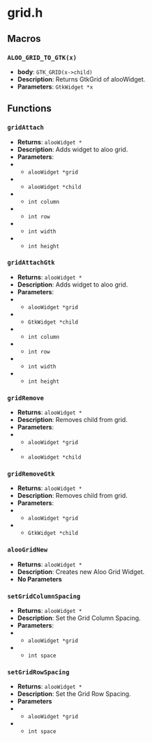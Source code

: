 # grid.h

## Macros

### `ALOO_GRID_TO_GTK(x)`

- **body**: `GTK_GRID(x->child)`
- **Description**: Returns GtkGrid of alooWidget.
- **Parameters**: `GtkWidget *x`

## Functions

### `gridAttach`

- **Returns**: `alooWidget *`
- **Description**: Adds widget to aloo grid.
- **Parameters**:
- - `alooWidget *grid`
- - `alooWidget *child`
- - `int column`
- - `int row`
- - `int width`
- - `int height`

### `gridAttachGtk`

- **Returns**: `alooWidget *`
- **Description**: Adds widget to aloo grid.
- **Parameters**:
- - `alooWidget *grid`
- - `GtkWidget *child`
- - `int column`
- - `int row`
- - `int width`
- - `int height`

### `gridRemove`

- **Returns**: `alooWidget *`
- **Description**: Removes child from grid.
- **Parameters**:
- - `alooWidget *grid`
- - `alooWidget *child`

### `gridRemoveGtk`

- **Returns**: `alooWidget *`
- **Description**: Removes child from grid.
- **Parameters**:
- - `alooWidget *grid`
- - `GtkWidget *child`

### `alooGridNew`

- **Returns**: `alooWidget *`
- **Description**: Creates new Aloo Grid Widget.
- **No Parameters**

### `setGridColumnSpacing`

- **Returns**: `alooWidget *`
- **Description**: Set the Grid Column Spacing.
- **Parameters**:
- - `alooWidget *grid`
- - `int space`

### `setGridRowSpacing`

- **Returns**: `alooWidget *`
- **Description**: Set the Grid Row Spacing.
- **Parameters**
- - `alooWidget *grid`
- - `int space`
